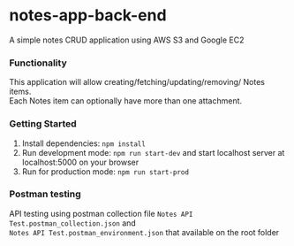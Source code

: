 # notes-app-back-end
A simple notes CRUD application using AWS S3 and Google EC2

### Functionality
This application will allow creating/fetching/updating/removing/ Notes items.  
Each Notes item can optionally have more than one attachment. 

### Getting Started
1. Install dependencies: `npm install`
2. Run development mode: `npm run start-dev` and start localhost server at localhost:5000 on your browser
3. Run for production mode: `npm run start-prod`

### Postman testing
API testing using postman collection file `Notes API Test.postman_collection.json` and  
`Notes API Test.postman_environment.json` that available on the root folder
